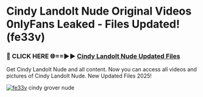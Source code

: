 # Cindy Landolt Nude Original Videos 0nlyFans Leaked - Files Updated! (fe33v)

<h3>🔴 CLICK HERE 🌐==►► <a href="https://tinyurl.com/5h6xmrr3" rel="nofollow">Cindy Landolt Nude Updated Files</a></h3>

Get Cindy Landolt Nude and all content. Now you can access all videos and pictures of Cindy Landolt Nude. New Updated Files 2025!

[![fe33v](https://i.imgur.com/KVD873Z.gif)](https://tinyurl.com/5h6xmrr3)
cindy grover nude